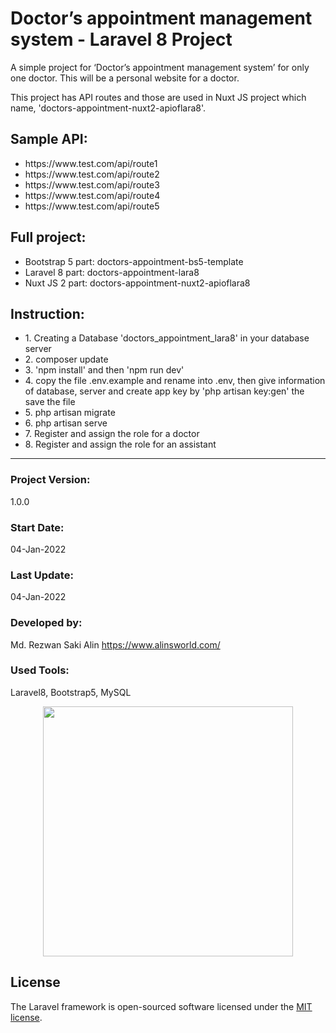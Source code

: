 # Doctor’s appointment management system - Laravel 8 Project

A simple project for ‘Doctor’s appointment management system’ for only one doctor. This will be a personal website for a doctor. <br>

This project has API routes and those are used in Nuxt JS project which name, 'doctors-appointment-nuxt2-apioflara8'.

## Sample API:

<ul>
    <li>https://www.test.com/api/route1</li>
    <li>https://www.test.com/api/route2</li>
    <li>https://www.test.com/api/route3</li>
    <li>https://www.test.com/api/route4</li>
    <li>https://www.test.com/api/route5</li>
</ul>

## Full project:

<ul>
    <li>Bootstrap 5 part: doctors-appointment-bs5-template</li>
    <li>Laravel 8 part: doctors-appointment-lara8</li>
    <li>Nuxt JS 2 part: doctors-appointment-nuxt2-apioflara8</li>
</ul>

## Instruction:

<ul>
    <li>1. Creating a Database 'doctors_appointment_lara8' in your database server</li>
    <li>2. composer update</li>
    <li>3. 'npm install' and then 'npm run dev'</li>
    <li>4. copy the file .env.example and rename into .env, then give information of database, server and create app key by 'php artisan key:gen' the save the file</li>
    <li>5. php artisan migrate</li>
    <li>6. php artisan serve</li> 
    <li>7. Register and assign the role for a doctor</li> 
    <li>8. Register and assign the role for an assistant</li> 
</ul>

<hr>

### Project Version:

1.0.0

### Start Date:

04-Jan-2022

### Last Update:

04-Jan-2022

### Developed by:

Md. Rezwan Saki Alin
https://www.alinsworld.com/

### Used Tools:

Laravel8, Bootstrap5, MySQL

<p align="center"><a href="https://laravel.com" target="_blank"><img src="https://raw.githubusercontent.com/laravel/art/master/logo-lockup/5%20SVG/2%20CMYK/1%20Full%20Color/laravel-logolockup-cmyk-red.svg" width="400"></a></p>

## License

The Laravel framework is open-sourced software licensed under the [MIT license](https://opensource.org/licenses/MIT).
